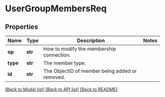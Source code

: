 # UserGroupMembersReq

## Properties
Name | Type | Description | Notes
------------ | ------------- | ------------- | -------------
**op** | **str** | How to modify the membership connection. | 
**type** | **str** | The member type. | 
**id** | **str** | The ObjectID of member being added or removed. | 

[[Back to Model list]](../README.md#documentation-for-models) [[Back to API list]](../README.md#documentation-for-api-endpoints) [[Back to README]](../README.md)


